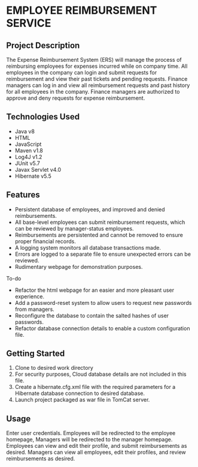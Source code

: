 # EMPLOYEE REIMBURSEMENT SERVICE

## Project Description
The Expense Reimbursement System (ERS) will manage the process of reimbursing employees for expenses incurred while on company time. All employees in the company can login and submit requests for reimbursement and view their past tickets and pending requests. Finance managers can log in and view all reimbursement requests and past history for all employees in the company. Finance managers are authorized to approve and deny requests for expense reimbursement.

## Technologies Used
* Java v8
* HTML
* JavaScript
* Maven v1.8
* Log4J v1.2
* JUnit v5.7
* Javax Servlet v4.0
* Hibernate v5.5


## Features
* Persistent database of employees, and improved and denied reimbursements.
* All base-level employees can submit reimbursement requests, which can be reviewed by manager-status employees.
* Reimbursements are persistented and cannot be removed to ensure proper financial records.
* A logging system monitors all database transactions made.
* Errors are logged to a separate file to ensure unexpected errors can be reviewed.
* Rudimentary webpage for demonstration purposes.

To-do
* Refactor the html webpage for an easier and more pleasant user experience.
* Add a password-reset system to allow users to request new passwords from managers.
* Reconfigure the database to contain the salted hashes of user passwords.
* Refactor database connection details to enable a custom configuration file.

## Getting Started
1. Clone to desired work directory
2. For security purposes, Cloud database details are not included in this file. 
3. Create a hibernate.cfg.xml file with the required parameters for a Hibernate database connection to desired database.
4. Launch project packaged as war file in TomCat server.

## Usage
Enter user credentials.
Employees will be redirected to the employee homepage, Managers will be redirected to the manager homepage.
Employees can view and edit their profile, and submit reimbursements as desired.
Managers can view all employees, edit their profiles, and review reimbursements as desired.
